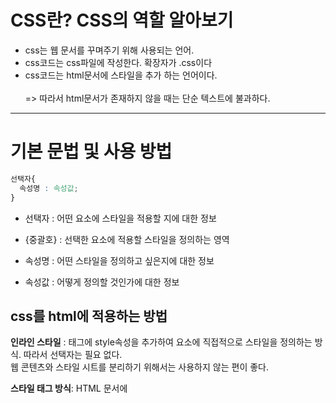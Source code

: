# CSS란? CSS의 역할 알아보기
* css는 웹 문서를 꾸며주기 위해 사용되는 언어.
* css코드는 css파일에 작성한다. 확장자가 .css이다
* css코드는 html문서에 스타일을 추가 하는 언어이다.<br><br>
=> 따라서 html문서가 존재하지 않을 때는 단순 텍스트에 불과하다.

---
# 기본 문법 및 사용 방법
```CSS
선택자{
  속성명 : 속성값;
}
```

- 선택자 : 어떤 요소에 스타일을 적용할 지에 대한 정보

- {중괄호} : 선택한 요소에 적용할 스타일을 정의하는 영역

- 속성명 : 어떤 스타일을 정의하고 싶은지에 대한 정보

- 속성값 : 어떻게 정의할 것인가에 대한 정보

## css를 html에 적용하는 방법

**인라인 스타일** : 태그에 style속성을 추가하여 요소에 직접적으로 스타일을 정의하는 방식. 따라서 선택자는 필요 없다.<br>웹 콘텐츠와 스타일 시트를 분리하기 위해서는 사용하지 않는 편이 좋다.


**스타일 태그 방식**:
HTML 문서에 <style> 태그를 추가해 가 안에 css코드를 작성. 주로 style태그는 html의 헤드 태그에 작성한다.


**문서 간의 연결** :
확장자가 css인 스타일 시트 파일을 생성해 그안에 css코드를 작성하고 html 문서에 이를 연결해줄 수 있다. 이때는 \<link> 태그 사용
\<link> 태그는 html의 \<head>태그 내부에서 사용해야한다.

---
## 선택자의 종류

**기본선택자**

**그룹선택자**

**특성선택자**

**결합선택자**

-**의사클래스**

**의사요소**

---
# 기본 선택자 - 전체선택자
   
모든 요소를 선택한다.

*(애스터리스크)는 '문서 내 모든 요소'를 의미하는 기호

```
*{
color: blue;
}
```

-> 문서 내 모든요소 글자색을 파란색으로 지정

기본선택자 - 태그 선택자

```
p{
color: blue;
}
```

-> 문서 내 모든 p태그 요소 글자 색을 파란색으로!

# 기본 선택자 - 클래스 선택자
주어진 class속성 값을 가진 요소를 선택한다.

주어진 class 속성값을 가진 요소가 다수일 경우 해당 요소를 모두 선택한다.

```
.text{ 
   color: blue; 
}
```

-> 문서내 class가 text인 모든 요소의 글자 색을 파란색으로 지

4.기본 선택자 - 아이디 선택자

주어진 id 속성 값을 가진 요소를 선택한다.

id는 고유한 식별자 역할을 하는 전역 속성이다.


```
#topic{
 color:blue;
}
-> 문서내 id가 topic인 요소 글자색을 파란색으로.
```

# 그룹 선택자

다양한 유형의 요소를 한꺼번에 선택하고자 할때 사용한다.

쉼표를 이용해 선택자를 그룹화 한다.

```
h1, p , div{
 color:red;
}
```

-> 문서내 h,p,div 태그의 요소를 red색으로

## 선택자가 겹치는 경우?

기본적으로 나중에 작성된 스타일이 적용된다.

선택자가 다르지만 요소가 겹치는 경우, 선택자 우선순위에 의해 적용 될 스타일이 결정된다.

선택자 우선순위는

**id선택자 > 클래스 선택자 > 태그선택자** 

---
# 텍스트 꾸미기 속성

**font -family**

요소를 구성하는 텍스트의 글꼴을 정의한다. 글꼴명을 속성값으로 지정한다. 여러개의 글꼴을 연달아 기입해 우선순위 지정 가능

```
*{
font-family: Times, monospace, serif;
}
```
->Times를 우선 지정하되, 지원 않을 경우 monospace지정

---

**font-size** 수치와 단위를 지정해 글자의 크기를 정의할 수 있다.

px : 모니터 상의 화소 하나 크기에 대응하는 절대적 크기

rem: html태그의 font-size에 대응하는 상대적 크기

(html태그의 px의 배수만큼)

em : 부모태그의 font-size에 대응하는 상대적 크기

(부모태그의 px 배수만큼)

---

**text-align**
블록 내에서 텍스트의 정렬방식을 정의한다. 미리 정의된 키워드 값을 지정한다.
left/right : 왼쪽 또는 오른쪽 정렬한다
center : 가운데 정렬한다
justify: 양끝 정렬한다 ( 마지막 줄 제외)

---

**color** 텍스트의 색상을 정의한다. 다양한 방법으로 색상 지정가능

키워드 : 미리 정의된 색상 키워드 사용(red, blue)

rgb 색상 코드 : # + 여섯자리 16진수 값 형태

rgb 함수 : red ,green, blue 수준을 각각 정의해 지정

```
span{color:red;}
span{color:#FF0000;}
span{color: rgb(100%,0%,0%)}
```

---

# display 속성 & border 속성

## display속성  
display 속성은 요소를 블록과 인라인 요소 중 어느쪽으로 처리할지 정의한다

```
div{display:inline;}
a{display:block;}
```

-**inline** : 인라인으로 처리

-**block**: 블록레벨로 처리

-**inline-block** : 인라인으로 배치하되 블록레벨 요소의 속성을 추가할 수 있도록처리

-**none**: 표시하지 않는다

## border 속성
border속성을 사용하면 요소가 차지하고 있는 영역에 테두리를 그릴수 있다.

border 속성에는 속성 값으로 테두리의 두께, 모양, 크기 등을 함께 지정할 수 있는데, 이러한 속성을 **'단축속성'** 이라한다.

none속성은 요소 자체가 완전히 사라진게 아니다 존재하지만 표시만 하지 않는 것이다.

border 속성의 하위 속성

border 속성에 지정하는 값들을 따로따로 지정할 수 있다.

```
 border-color: green;
 border-width: 2px;
 border-style: solid;
```

# 박스 모델
브라우저가 요소를 렌더링 할때 각각의 요소는 기본적으로 사각형 형태로 영역을 차지하게 된다. 이 영역을 '박스'라 표현하며 , css는 박스의 크기, 위치, 속성( 색 배경 테두리 모양 등) 을 결정할 수 있다.

하나의 박스는 네개의 영역으로 구성된다

**콘텐츠 영역**

**안쪽여백**

**테두리**

**바깥쪽 여백**

## 박스 각 영역의 크기는 어떻게 조절하는가?

-콘텐츠 영역 width, height

-안쪽 여백 padding

-테두리 영역 border

-바깥 쪽 여백 margin

## box-sizing 다양한 경우의 수

여백은 상하좌우 네개의 면에 존재하는 영역이다

작성자는 각 면에 개별적으로 두께를 정의할 수 있다.

이를위해 두가지 방법을 사용한다

1. 하위 속성 정의하기
   
2. 여러값을 한번에 정의하기

## 하위속성 정의하기

```
padding-left
padding-right
padding-top
padding-bottom
```
->margin에도 동일한 접미사를 통해 개별 정의 가능

여러값 한번에 정의하기
padding과 margin은 네면의 여백에 대한 단축 속성이다.

```
span{
display:inline-block
width:100px; height: 100px;
margin: 10px 20px 30px 40px;
}
```

**마진은 시계방향으로 정의 된다 (4개 정의시)**

**두 개 정의 시 상하 좌우 지정된다**

**세 개 정의 시 상 좌우 하 지정된다**

---

border 의 px 값과 

padding의 px 값

margin의 px 값은

모두 box size에 포함이 되는 값이다

그래서 특정 요소 박스의 크기를 프로그램 작성자가 직접 계산해야한다.

이를 대처하려면 개발자는 어떻게 해야하는가?

## box-sizing 속성

**box -sizing** 속성은 요소의 너비와 높이를 계산하는 방법을 지정한다.

**content-box** : 기본값. 너비와 높이가 콘텐츠 영역만을 포함

**border-box** 너비와 높이가 안쪽 여백과 테두리 까지 포함

=> 너비와 높이가 같더라도, box-sizing 속성 값에 따라 크기가 달라질 수 있다.

## background

### background

**배경(background)은 콘텐츠의 배경을 정의한다**

단축 속성으로써 색상, 이미지, 반복 등 다양한 하위 속성을 정의할 수 있다.

**background-color** : 배경색을 정의한다

**background-image** : 배경이미지를 정의한다

**background-position** 배경이미지의 초기 위치를 정의

**background-size** : 배경 이미지의 크기를 정의한다.

**background -repeat** : 배경 이미지의 반복 방법을 정의.


배경 image를 정의할때는

background-image: url (경로)

( ../ 는 상위폴더로 지정하는 명령어)

background-size의 키워드

**cover**는 이미지의 비율이 깨지지 않는 선에서 최대 사이즈

**contain**은 이미지가 찌그러지거나 잘리지 않는 한도 내 최대사이즈


px을 차례대로 지정하면 height width 순서로 적용된다

단축 속성이기 때문에 개별속성으로 적지 않고 background 안에 속성값을 순서 없이 작성해도 적용된다.


# relative absolute, float, clear

## float

float 속성은 요소가 문서의 일반적인 흐름에서 제외되어 자신을 포함하고 있는 컨테이너의 왼쪽이나 오른쪽에 배치되게 한다

**none** : 기본값 원래상태

**left**: 자신을 포함하고 있는 박스의 왼편에 떠 있어야함

**right**: 자신을 포함하고 있는 박스의 오른편에 떠 있어야함

## clear

clear 속성은 float요소 이후에 표시되는 요소가 float을 해제하여 float요소의 아래로 내려가게 할 수 있다.

**none**: 기본값, 아래로 이동되지 않음을 나타냄

**left**: float이 left인 요소의 아래로 내려가겠다

**right**: float이 right인 요소의 아래로 내려가겠다.

**both** : float이 left 및 right 인 요소의 아래로 내려가겠다



## position

position은 문서상에 요소를 배치하는 방법을 정의

position이 요소의 배치방법을 결정하면,

top, bottom, right, left가 최종위치를 결정하는 방식이다.


**static** : 기본값. 요소를 일반적인 문서 흐름에 따라 배치

**relative** : 일반적인 문서 흐름에 따라 배치하되, 상하좌우 위치값에 따라 오프셋을 적용.

**absolute**: 일반적인 문서 흐름에서 제거하고 가장 가까운 position 지정 요소에 대해 상대적으로 오프셋 적용

**fixed** : 일반적인 문서흐름에서 제거, 지정한 위치에 고정

**sticky** : 일반적인 문서흐름에서 제거, 스크롤 동작이 존재하는 가장 가까운 요소에 대해 오프셋 적용


### relative

position이 relative인 요소와 다른 태그가 겹치게 된다면

각자의 자리를 지키면서 겹치게 표현된다.

요소를 일반적인 흐름에 따라 배치하기 때문에 position이 relative 인 요소 다음에 오는 태그는 일반적인 순서흐름을 지킨다.

### absolute

요소를 일반적인 문서흐름에서 제거하고, 상위 요소중에 가장 가까운 position 지정 요소에 대해 상대적으로 오프셋을 적용한다.


```
<!DOCTYPE html>
<html lang="en">

<head>
    <meta charset="UTF-8">
    <meta name="viewport" content="width=device-width, initial-scale=1.0">
    <title>html문서</title>
    <style>
        #a{
            width: 200px; height: 200px;
            background-color: orange;
            position: relative;
            border: 1px black solid;
            
           
        }
        #b{
            position: absolute;
            width: 100px; height: 100px;
            background-color: royalblue;
            border: 1px black solid;
            top: 100px;
            
        }
       
    </style>

</head>

<body>
    <div id=a></div>
    <div id="a">
        <div id="b"></div>
    </div>
    
   
</body>

</html>
```

가까운 상위 요소중에서 positon 속성이 지정된 요소가 하나도 없으면 브라우저 화면을 기준으로 위치를 잡는다.

## fixed, sticky

### position - fixed

요소를 일반적인 문서 흐름에서 제거하고 , 지정된 위치에 고정

스크롤을 해도 움직이지 않는다!


### position- sticky

요소를 일반적은 문서흐름에 따라 배치하고, 스크롤(scroll) 되는 가장 가까운 상위 요소에 대해 오프셋을 적용

이전 요소들이 모두 나오고 자기가 나와야할 차례가 됐을때 스크롤에 의해 움직이고 이때 position 하위 속성(top, bottom etc) 존재 시 sticky 마치 끈끈이 처럼 그 속성의 위치에 달라 붙는다.

# flexbox 정의 및 사용 방법

## flexbox

flexbox란 박스내 요소 간의 공간 배분과 정렬 기능을 제공하기 위한 1차원 레이아웃 모델이다.

flexbox를 1차원 모델이라 부르는 이유는 레이아웃을 다룰때 한번에 하나의 차원이나 (행, 열)만을 다룬다는 특성 때문이다.

 flexbox를 flex컨테이너라고도 한다( 요소들을 포함함)
 
flex컨테이너를 만들기 위해서는 컨테이너에 display: flex;를 적용해야 한다.

기본적으로 요소를 행(가로)방향으로 정렬한다.

flexbox에는 주축과 교차축이 있다.

### flex direction

flex-direction 속성은 flexbox 내 요소를 배치할 때 사용할 주축 및 방향(정방향, 역방향)을 지정한다

**row** : 기본값. 주축은 행이고 방향은 콘텐츠의 방향과 동일

**row-reverse**  :주축은 행이고 방향은 콘텐츠 방향과 반대

**column**  :주축은 열이고 방향은 콘텐츠 방향과 동일

**column-reverse**: 주축 열, 방향은 콘텐츠 방향과 반대


# 특성 선택자

특성선택자(속성선택자)는 주어진 속성의 존재 여부나 그 값에 따라 요소를 선택한다.

```
[class]{
background-color : tomato;
}
```
->클래스 속성을 가지고 있는 요소를 선택하기

```
[class="item]{
background-color : tomato;
}
```

->클래스가 "item"인 요소를 선택하기

기호를 추가하여 요소를 선택하는 방식을 다양화 할 수 있다.

```
[class *= "it"] {color:red;} 클래스 값에 it 포함요소 선택

[class ^= "it"] {color:red;} 클래스 값에 it 시작요소 선택

[class $= "it"] {color:red;} 클래스 값에 it 끝나는 요소 선택
```

# 결합 선택자
결합 선택자는 두개 이상의 선택자를 결합 시켜 결합된 조건을 만족하는 요소를 선택한다. 다음 두가지로 구분할 수 있다.

-자손 결합자
-형제 결합자

 

## 자손결합자

두개의 선택자 중 첫 번째 선택자 요소의 자손을 선택할 수 있다.

```
div p{color:white;} div 요소 안에 위치하는 모든 p요소
div>p{color:white;} div요소 바로 아래에 위치하는 p요소
```

 

## 형제 결합자

두개의 선택자 중 첫번째 선택자 요소의 형제를 선택할 수있음

```
h1~p{color:red;} h1요소 뒤에오는 형제 중 모든 p요소
h1+p{color:red;}h1 요소 바로 뒤에 오는 형제 p요소
```

(p태그 아닌 다른 태그가 바로 뒤에 오면 이 결합자는 무효가 된다)

# 의사클래스(가상클래스)

의사클래스는 선택자에 추가하는 키워드로, 요소가 어떤 특정한 상태가 되었을때 요소를 선택하겠다는 의미이다.

ex) 어떤 요소에 마우스 커서가 올라오면 글자색을 바꾸기

```
선택자:의사클래스{

속성명: 속성값;

}
```

## 의사클래스 종류

**hover** : 마우스 포인터가 요소에 올라가 있다.
**active** : 사용자가 요소를 활성화 했다(ex: 마우스 클릭)
**focus** : 요소가 focus를 받고있다
**disabled** : 비활성 상태의 요소이다
**nth-child()** : 형제 사이에서의 순서에 따라 요소를 선택한다
(n을 넣으면 모든 요소, 2n은 짝수번 째, 즉 수식 입력이 가능)

# 의사요소

의사요소는 선택자에 추가하는 키워드로, 이를 이용하면 선택한 요소의 특정 부분에 대한 스타일을 정의할 수 있다.

ex) 선택자 요소의 첫번째 글자만 크기를 키우겠다

```
선택자 :: 의사요소{
속성명 : 속성값;

}
```

의사 클래스가 어떤 특정한 상태를 선택하는 키워드라면

의사요소는 특정 파트를 선택하는 키워드다.

## 의사요소 종류

**first-line**: 첫번째 줄에 style을 준다
**first-letter**: 첫번째 글자에 style을 준다
**marker**: <ul>같은 목록태그의 마커에 style을 준다
**placeholder**: 입력필드를 만들었을때 안내 메시지에 style을 준다.
**before**: 특정 태그의 제일 앞에 값을 추가
**after**: 특정의 제일 뒤에 값을 추가

# inherit, initial, unset

## 상속

상속이란 하위 요소가 상위 요소의 스타일 속성값을 물려 받는 것

ex) ul태그에 style을 주면 ul아래의 목록리스트에 해당하는 애용인 <li>태그에도 영향을 미친다.

하지만 모든 속성이 상속되는 건 아니다.

상속 되는 속성이 있고 안되는 속성이 있기 때문에 알아보고 사용해야한다.

## 공용 키워드

모든 CSS 속성에 사용 가능한 키워드가 있다.

때문에 이를 전역값이라고 표현하기도 한다.

**inherit** : 상위 요소로부터 해당속성의 값을 받아서 사용한다.

**initial** : 해당속성의 기본 값을 요소에 적용한다

**unsel** : 상속 속성에 대해서는 inherit 상속되지 않는 속성은 initial 처럼 적용된다.

이 값들 은 속성값에 넣는다.

# z-index

z-index속성은 요소의 쌓임 순서(stack order)를 정의 할 수 있다. 정수 값을 지정하여 쌓임 맥락(stacking context)에서 레벨을 정의하는 방식으로 적용되며, 위치 지정 요소에 대해 적용할 수 있는 속성이다.

=> 위치 지정요소란 position속성이 정의 되어있는 요소이다.

동일한 위치에 요소들이 배치되면 요소들은 z축에서 쌓이게 된다.

z-index 값의 기본 값은 auto이다. auto는 새로운 쌓임 맥락이 형성되지 않은 자연스러운 상태이다.

# 하나 더 알게된 사항
position relative는 기존 문서흐름을 지키기 때문에
bottom 같은 속성 변화를 주면 원래 위치를 기준으로 이동하는 것이다.

